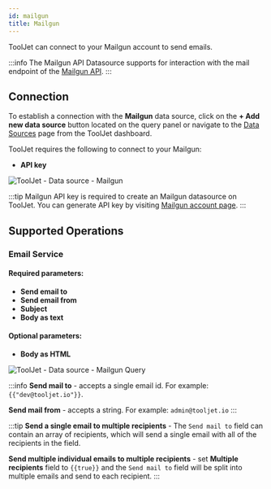 ```yaml
---
id: mailgun
title: Mailgun
---
```


ToolJet can connect to your Mailgun account to send emails.

:::info
The Mailgun API Datasource supports for interaction with the mail endpoint of the [Mailgun API](https://documentation.mailgun.com/en/latest/api-intro.html#authentication-1).
:::

<div style={{paddingTop:'24px'}}>

## Connection

To establish a connection with the **Mailgun** data source, click on the **+ Add new data source** button located on the query panel or navigate to the [Data Sources](/docs/data-sources/overview) page from the ToolJet dashboard.

ToolJet requires the following to connect to your Mailgun:
- **API key**

<img class="screenshot-full" src="/img/datasource-reference/mailgun/mailgun-datasource-v3.png" alt="ToolJet - Data source - Mailgun" />

:::tip
Mailgun API key is required to create an Mailgun datasource on ToolJet. You can generate API key by visiting [Mailgun account page](https://app.mailgun.com/app/account/security/api_keys).
:::

</div>

<div style={{paddingTop:'24px'}}>

## Supported Operations

### Email Service

#### Required parameters:

- **Send email to**
- **Send email from**
- **Subject**
- **Body as text**

#### Optional parameters:

- **Body as HTML**

<img class="screenshot-full" src="/img/datasource-reference/mailgun/mailgunQuery.png" alt="ToolJet - Data source - Mailgun Query" />

:::info
**Send mail to** - accepts a single email id. 
For example:
`{{"dev@tooljet.io"}}`.

**Send mail from** - accepts a string.
For example: `admin@tooljet.io`
:::

:::tip
**Send a single email to multiple recipients** - The `Send mail to` field can contain an array of recipients, which will send a single email with all of the recipients in the field.

**Send multiple individual emails to multiple recipients** - set <b>Multiple recipients</b> field to `{{true}}` and the `Send mail to` field will be split into multiple emails and send to each recipient.
:::

</div>
